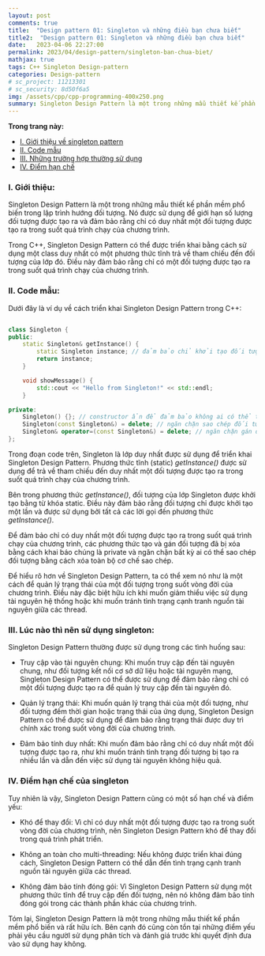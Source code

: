 ```yaml
---
layout: post
comments: true
title:  "Design pattern 01: Singleton và những điều bạn chưa biết"
title2:  "Design pattern 01: Singleton và những điều bạn chưa biết"
date:   2023-04-06 22:27:00
permalink: 2023/04/design-pattern/singleton-ban-chua-biet/
mathjax: true
tags: C++ Singleton Design-pattern
categories: Design-pattern
# sc_project: 11213301
# sc_security: 8d50f6a5
img: /assets/cpp/cpp-programming-400x250.png
summary: Singleton Design Pattern là một trong những mẫu thiết kế phần mềm phổ biến trong lập trình hướng đối tượng
---
```

**Trong trang này:**
<!-- MarkdownTOC -->

- [I. Giới thiệu về singleton pattern](#-gioi-thieu-ve-singleton-pattern)
- [II. Code mẫu](#-code-mau)
- [III. Những trường hợp thường sử dụng](#-truong-hop-thuong-su-dung)
- [IV. Điểm hạn chế](#-diem-han-che)

<a name="-gioi-thieu-ve-singleton-pattern"></a>

### I. Giới thiệu:
Singleton Design Pattern là một trong những mẫu thiết kế phần mềm phổ biến trong lập trình hướng đối tượng. Nó được sử dụng để giới hạn số lượng đối tượng được tạo ra và đảm bảo rằng chỉ có duy nhất một đối tượng được tạo ra trong suốt quá trình chạy của chương trình.

Trong C++, Singleton Design Pattern có thể được triển khai bằng cách sử dụng một class duy nhất có một phương thức tĩnh trả về tham chiếu đến đối tượng của lớp đó. Điều này đảm bảo rằng chỉ có một đối tượng được tạo ra trong suốt quá trình chạy của chương trình.

<a name="-code-mau"></a>

### II. Code mẫu:
Dưới đây là ví dụ về cách triển khai Singleton Design Pattern trong C++:

```cpp

class Singleton {
public:
    static Singleton& getInstance() {
        static Singleton instance; // đảm bảo chỉ khởi tạo đối tượng một lần
        return instance;
    }

    void showMessage() {
        std::cout << "Hello from Singleton!" << std::endl;
    }

private:
    Singleton() {}; // constructor ẩn để đảm bảo không ai có thể tạo đối tượng bên ngoài class
    Singleton(const Singleton&) = delete; // ngăn chặn sao chép đối tượng
    Singleton& operator=(const Singleton&) = delete; // ngăn chặn gán đối tượng
};
```

Trong đoạn code trên, Singleton là lớp duy nhất được sử dụng để triển khai Singleton Design Pattern. Phương thức tĩnh (static) _getInstance()_ được sử dụng để trả về tham chiếu đến duy nhất một đối tượng được tạo ra trong suốt quá trình chạy của chương trình.

Bên trong phương thức _getInstance()_, đối tượng của lớp Singleton được khởi tạo bằng từ khóa static. Điều này đảm bảo rằng đối tượng chỉ được khởi tạo một lần và được sử dụng bởi tất cả các lời gọi đến phương thức _getInstance()_.

Để đảm bảo chỉ có duy nhất một đối tượng được tạo ra trong suốt quá trình chạy của chương trình, các phương thức tạo và gán đối tượng đã bị xóa bằng cách khai báo chúng là private và ngăn chặn bất kỳ ai có thể sao chép đối tượng bằng cách xóa toàn bộ cơ chế sao chép.



Để hiểu rõ hơn về Singleton Design Pattern, ta có thể xem nó như là một cách để quản lý trạng thái của một đối tượng trong suốt vòng đời của chương trình. Điều này đặc biệt hữu ích khi muốn giảm thiểu việc sử dụng tài nguyên hệ thống hoặc khi muốn tránh tình trạng cạnh tranh nguồn tài nguyên giữa các thread.

<a name="-truong-hop-thuong-su-dung"></a>

### III. Lúc nào thì nên sử dụng singleton:
Singleton Design Pattern thường được sử dụng trong các tình huống sau:

- Truy cập vào tài nguyên chung: Khi muốn truy cập đến tài nguyên chung, như đối tượng kết nối cơ sở dữ liệu hoặc tài nguyên mạng, Singleton Design Pattern có thể được sử dụng để đảm bảo rằng chỉ có một đối tượng được tạo ra để quản lý truy cập đến tài nguyên đó.

- Quản lý trạng thái: Khi muốn quản lý trạng thái của một đối tượng, như đối tượng đếm thời gian hoặc trạng thái của ứng dụng, Singleton Design Pattern có thể được sử dụng để đảm bảo rằng trạng thái được duy trì chính xác trong suốt vòng đời của chương trình.

- Đảm bảo tính duy nhất: Khi muốn đảm bảo rằng chỉ có duy nhất một đối tượng được tạo ra, như khi muốn tránh tình trạng đối tượng bị tạo ra nhiều lần và dẫn đến việc sử dụng tài nguyên không hiệu quả.

<a name="-diem-han-che"></a>

### IV. Điểm hạn chế của singleton

Tuy nhiên là vậy, Singleton Design Pattern cũng có một số hạn chế và điểm yếu:

- Khó để thay đổi: Vì chỉ có duy nhất một đối tượng được tạo ra trong suốt vòng đời của chương trình, nên Singleton Design Pattern khó để thay đổi trong quá trình phát triển.

- Không an toàn cho multi-threading: Nếu không được triển khai đúng cách, Singleton Design Pattern có thể dẫn đến tình trạng cạnh tranh nguồn tài nguyên giữa các thread.

- Không đảm bảo tính đóng gói: Vì Singleton Design Pattern sử dụng một phương thức tĩnh để truy cập đến đối tượng, nên nó không đảm bảo tính đóng gói trong các thành phần khác của chương trình.

Tóm lại, Singleton Design Pattern là một trong những mẫu thiết kế phần mềm phổ biến và rất hữu ích. Bên cạnh đó cũng còn tồn tại những điểm yếu phải yêu cầu ngườI sử dụng phân tích và đánh giá trước khi quyết định đưa vào sử dụng hay không.